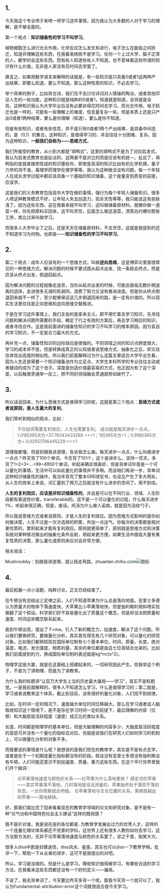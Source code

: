 ## 1.

今天我这个专业喷子来喷一喷学习这件事情，因为我认为大多数的人对于学习的理解，是不够全面的。

第一个观点：**知识储备性的学习不叫学习**。

植物细胞怎么进行光合作用，化学反应怎么发生和进行，电子怎么在能级之间跃迁，知道并理解这些东西，在我看来统统不是学习。任何一个上过大学，脑子正常的人，都学的会这些东西。而有些人知道有些人不知道，也不意味着这些所谓的知识有什么价值，无非是人家没有花时间去学罢了。

换言之，如果用数学语言来解释的话就是，有一些知识是只具备0或者1这两种产出结果，即要么知道，要么不知道。那么这种性质的知识，不必去学习。

举个简单的例子，比如背古诗，我们先不去讨论诗词对人情操的陶冶，或者其他印证人生的一些功能，这种知识就是纯粹的0或者1，知道就是知道，会背就是会背。这种知识我认为大学毕业后没有必要非得花时间去学习。而光合作用，电子跃迁也是一样的，可能有一些理解上的难度，信息量复杂一些，但是本质上还是只产出0或者1两种结果，要么是你理解（知道），要么是你不知道。

但是有些知识，或者有些信息，并不是只有0或者1两个产出结果，是具备中间态的，是（0,1）的集合。这种知识，是值得学习的，并且往往十分困难、复杂。因为这种知识，**一般我们会称为——思维方式**。

我们所接受的教育，从小到大都是“填鸭式”，这里的填鸭式不是为了对应启发式，我认为启发式教育也是扯淡的，这两者不是对立的而是应该有机统一。扯远了，填鸭指的是就直接把现成的知识塞给你，即使是高深的知识比如有机化学机理，量子力学的测不准，毒理学药理学伦理学等等。我认为这种做法没有问题，每一个年轻人在成长求学过程中都应该具备一个基础的知识储备，这个是量变到质变的前提，应该学。

这是我们的义务教育包括高中大学在做的事情，强行为每个年轻人储备知识。很多人喷这种教育模式不好，让年轻人失去创造力，扼杀天性等等，我只能说这有些肤浅了。因为这些东西，这在我看来就不叫学习，这叫做储备原材料。就像你做一道菜一样，你先把原料买回来，这不叫烹饪，后面怎么做这道菜，清蒸白灼爆炒那些工序，类比过来叫做学习。

而很多人大学毕业了之后，还是天天在储备原材料，不去烹饪，这就是我提到的还不知道学习为何物。也即是——**知识储备性的学习不叫学习**。



## 2.

第二个观点：成年人应该有的一个思维方式，叫做**逆向思维**，这是博弈论里面很常见的一种思维方式。解决问题的时候不要试图从起点出发，找一条路去终点，而是应该从终点出发，倒退回起点。

因为解决问题的过程就像走迷宫，当你从起点出发的时候，可能会面临无数扑朔迷离的选择，走进很多无谓的死胡同，浪费了努力又没有推进进度。但是你从终点倒退回来就不一样了，至少能够保证这几步倒退回来的路，是一定有价值的。所以现实生活里往往是正向思维和逆向思维交替推进。

于是在学习这件事情上，我们主张的是拿来主义。即不用忙着去学习知识，先寻找问题和解决问题所需要的手段，确定了行之有效的方案后，再去学习相应的知识，或者寻找合作。这是我前面讲的储备性知识的学习不叫学习的根本原因。因为盲目的学习知识，不一定是合力最大的方式。

再补充一点，储备性知识的边际效应是很强的。不同领域之间的知识点跨度很大，学习的成本并不低，但是转换成真正的认知或者说思维方式，抽象化之后，却又往往体现出高度的相似性。所以我们前面解释过为什么这篇文章适合大学毕业生看，因为人生还是需要一个知识储备池作为立足点，大学生本科所学的专业往往主动或者被动的成为了这个池子。深度是创造价值最容易的方式，也正因为有了这个深度，以后触类旁通举一反三，把不同的领域融会贯通就势如破竹了。



## 3.

所以话说回来，为什么思维方式是值得学习的呢，这就是第三个观点：**思维方式或者说原则，是人生最大的复利**。

我们常听到相似的观点，比如：

> 不仅投资需要复利效应，人生也需要复利。
> 成功就是每天进步一点点。
> 1.01的365次方=37.78343433289 >>>1；1的365次方=1；0.99的365次方= 0.02551796445229 <<<1

道理我都懂，但是别跟我讲道理，告诉我怎么做。每天进步一点点，什么叫做进步一点点？昨天背了100个单词，今天背了101个，这个是进步么，坚持一百天，多背了1+2+3+...+99=4950个单词，听起来确实很美好，但是背单词毕竟是一个可以量化的事情，生活中可以如此量化的事情并不多啊。而且咱们再进一步，背单词这种知识储备性的操作，我当年背完了整本GRE绿宝书，也没见产生了多大用处，从人生的效率上来说，词汇量到了两万之后就没有什么进步的空间了，用不到哇。

**人生的复利效应，应该是非知识储备性的**，并且是可以在不同行业、领域、人生阶段都有普适性价值，transferable的。这不是一个可以量化的过程，什么每天进步1%，听起来很正确，但是，废话。鸡汤为什么被人诟病，就是因为没给勺子。

所以我说思维方式或者说原则，才是人生的复利效应。因为思维方式影响的是你如何做决策，人生不过是一次次选择的积累，外加一点运气。你每次的决策都是相对更优质的，累积起来才能有复利效应。原则就更简单了，原则就是思维方式和决策系统对某种情况做出的抽象化条件反射，用起来更方便。如果生活中面临大量有重复性质的决策，那么量化成原则来应对会非常方便。

相关阅读：

Mushroobby：别跟我讲道理，就让我走弯路。zhuanlan.zhihu.com![图标](https://pic3.zhimg.com/v2-fb1a4669e75368782a5a399449f7801e_180x120.jpg)



## 4.

最后拓展一点小话题，纯粹讨论，正文已经结束了。

在牛顿没有总结出三定律之前，人们不知道苹果为什么总是落向地面。亚里士多德认为质量大的物体下落速度快，大苹果比小苹果落地快，但是伽利略利用斜塔实验推翻了这个假设。科学家们好不容易量化出了质量这个概念，但是却没法把质量和速度、时间这些概念联系起来。

直到牛顿出现，提出了 F=ma，引入了新的概念力，加速度，解决了这个问题。所以我们要做研究，要做量化分析，其实首先得先有几个研究对象，可以量化的研究对象。比如我们都熟知现在国际单位制有七个基本单位，时间，质量，长度，绝对温度，电流，发光强度，物质的量，其余的单位都是由这七位哥结合出来的。比如我们前面提到的力，换成国际单位制的表述就是kg*m/(s^2)。

物理学这座大厦，就是在这基础上搭建起来的，一切研究因此产生。但我举这个例子，不是为了讲物理，而是为了讲教育。

为什么我的标题讲“让百万大学生上当的历史最大骗局——学习”，其实不是标题党。一是我前面解释的，很多人不知道怎么学习，什么是值得学习的；第二就是，学习或者说教育这个体系，截止到目前，没有很好的量化对象，人们找不到规律。

比如，在时间一定的情况下，速度越大单位时间位移越大。那么在学习或者说人脑吸收知识这个情境下，是不是存在学习时间一定的前提下，最后理解的内容（位移）和大脑皮层活跃程度（速度）成正比的类似关系。

长度、时间都是物理学的基本单位，但是大脑理解的内容多少，大脑皮层活跃程度的高低可并没有一个量化的指标去对应，也就是说我们在研究人们如何学习的机制上，可以做量化分析的对象不多。

而我要说的事情是什么呢？我想说的是我们现在的教育学，其实是不是有点玄学，或者是处于一个初期连量化指标都没有的阶段。假设没有亚里士多德没有伽利略没有牛顿，人们可能还意识不到加速度、质量、重力这些东西。在这个平行世界里我们开个脑洞：

> 论苹果落地速度与颜色的关系——红苹果为什么落地更快？
> 薛定谔的苹果——其实苹果落不落地，几时落地是没法测量的，苹果始终处于落而不落的状态，一旦你观察就会坍缩。
> 论苹果落地与生长位置的关系，离根部越远的苹果——落地越快。

好，那我们类比完了回来看看现在的教育学领域的论文和研究对象，是不是有一种“论气功和中国特色社会主义建设”这样的既视感？

我不是针对谁，我是说在座的各位都是..为教育学发展出过力的优秀人才。这样的一个连量化理论体系都还不完善的学科，这世界上还有很多人教你如何去学习，这方法那方法的，无异于论苹果落地速度与颜色的关系罢了，谬之千里，贻笑大方。

很多人diss中医是封建迷信，diss风水、星座，其实也可以diss一下教育学嘛。批评一下，帮助一下从业者的进步，这可不是我提出的对吧。

所以，学习是没错的。但是什么是学习，哪些知识值得被学习，有哪些合适的学习方法，在我看来这些东西都还没有一个好的定义——骗局。



不说了，我去背单词了，今天要比昨天多背一个呢。那我今天背一个就可以了，我认为Fundamental-attribution-error这个词就很适合我今天学习。